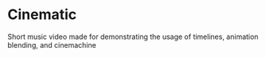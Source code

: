 # Cinematic
Short music video made for demonstrating the usage of timelines, animation blending, and cinemachine
